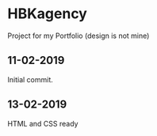 # HBKagency
Project for my Portfolio (design is not mine)

## 11-02-2019
Initial commit.

## 13-02-2019
HTML and CSS ready
